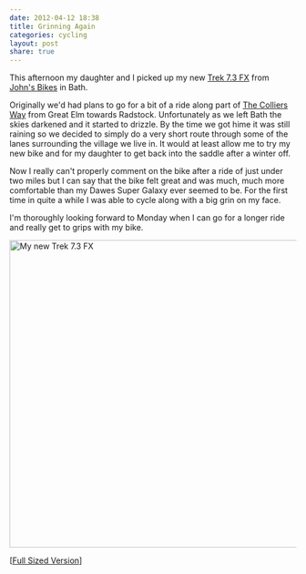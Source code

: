 ```yaml
---
date: 2012-04-12 18:38
title: Grinning Again
categories: cycling
layout: post
share: true
---
```


This afternoon my daughter and I picked up my new [Trek 7.3 FX](http://www.trekbikes.com/uk/en/bikes/town/recreation/fx/7_3_fx/) from [John's Bikes](http://www.johnsbikes.co.uk) in Bath.

Originally we'd had plans to go for a bit of a ride along part of [The Colliers Way](http://www.sustrans.org.uk/sustrans-near-you/south-west/easy-rides-in-the-south-west/colliers-way) from Great Elm towards Radstock. Unfortunately as we left Bath the skies darkened and it started to drizzle. By the time we got hime it was still raining so we decided to simply do a very short route through some of the lanes surrounding the village we live in. It would at least allow me to try my new bike and for my daughter to get back into the saddle after a winter off.

Now I really can't properly comment on the bike after a ride of just under two miles but I can say that the bike felt great and was much, much more comfortable than my Dawes Super Galaxy ever seemed to be. For the first time in quite a while I was able to cycle along with a big grin on my face.

I'm thoroughly looking forward to Monday when I can go for a longer ride and really get to grips with my bike.

<img src="http://images.swwritings.com/2012-04-12-grinning-again.jpg" alt="My new Trek 7.3 FX" width="540" />

[<a href="http://images.swwritings.com/2012-04-12-grinning-again.jpg" target="_blank">Full Sized Version</a>]
